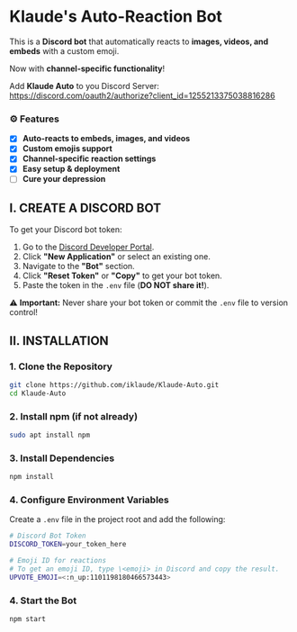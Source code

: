 # Klaude's Auto-Reaction Bot

This is a **Discord bot** that automatically reacts to **images, videos, and embeds** with a custom emoji.

Now with **channel-specific functionality**!

Add **Klaude Auto** to you Discord Server: https://discord.com/oauth2/authorize?client_id=1255213375038816286

### ⚙️ Features
- [x] **Auto-reacts to embeds, images, and videos**  
- [x] **Custom emojis support**  
- [x] **Channel-specific reaction settings**  
- [x] **Easy setup & deployment**
- [ ] **Cure your depression**  

## I. CREATE A DISCORD BOT

To get your Discord bot token:
1. Go to the [Discord Developer Portal](https://discord.com/developers/applications).
2. Click **"New Application"** or select an existing one.
3. Navigate to the **"Bot"** section.
4. Click **"Reset Token"** or **"Copy"** to get your bot token.
5. Paste the token in the `.env` file (**DO NOT share it!**).

⚠️ **Important:** Never share your bot token or commit the `.env` file to version control!

## II. INSTALLATION

### 1. Clone the Repository
```bash
git clone https://github.com/iklaude/Klaude-Auto.git
cd Klaude-Auto
```

### 2. Install npm (if not already)
```bash
sudo apt install npm
```

### 3. Install Dependencies
```bash
npm install
```

### 4. Configure Environment Variables
Create a `.env` file in the project root and add the following:
```bash
# Discord Bot Token
DISCORD_TOKEN=your_token_here

# Emoji ID for reactions
# To get an emoji ID, type \<emoji> in Discord and copy the result.
UPVOTE_EMOJI=<:n_up:1101198180466573443>
```

### 4. Start the Bot
```bash
npm start
```
